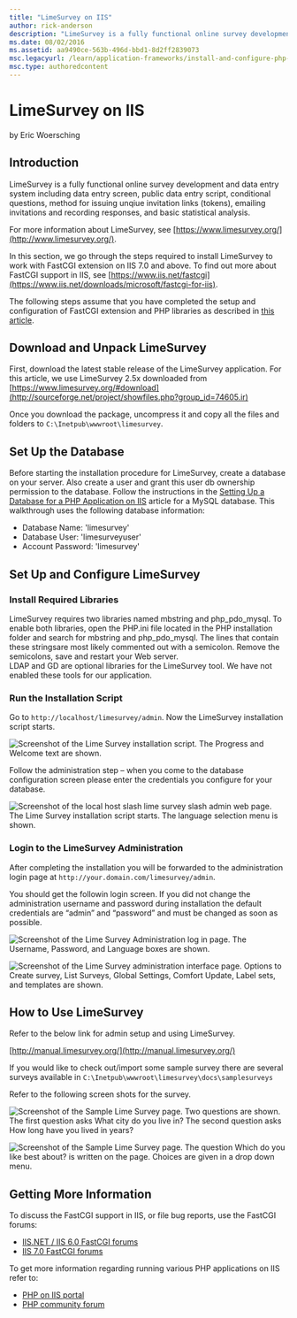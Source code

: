 ```yaml
---
title: "LimeSurvey on IIS"
author: rick-anderson
description: "LimeSurvey is a fully functional online survey development and data entry system including data entry screen, public data entry script, conditional questions..."
ms.date: 08/02/2016
ms.assetid: aa9490ce-563b-496d-bbd1-8d2ff2839073
msc.legacyurl: /learn/application-frameworks/install-and-configure-php-applications-on-iis/limesurvey-on-iis
msc.type: authoredcontent
---
```

# LimeSurvey on IIS

by Eric Woersching

## Introduction

LimeSurvey is a fully functional online survey development and data entry system including data entry screen, public data entry script, conditional questions, method for issuing unqiue invitation links (tokens), emailing invitations and recording responses, and basic statistical analysis.

For more information about LimeSurvey, see [https://www.limesurvey.org/](http://www.limesurvey.org/).  
   
 In this section, we go through the steps required to install LimeSurvey to work with FastCGI extension on IIS 7.0 and above. To find out more about FastCGI support in IIS, see [https://www.iis.net/fastcgi](https://www.iis.net/downloads/microsoft/fastcgi-for-iis).

The following steps assume that you have completed the setup and configuration of FastCGI extension and PHP libraries as described in [this article](using-fastcgi-to-host-php-applications-on-iis-60.md).

## Download and Unpack LimeSurvey

First, download the latest stable release of the LimeSurvey application. For this article, we use LimeSurvey 2.5x downloaded from [https://www.limesurvey.org/#download](http://sourceforge.net/project/showfiles.php?group_id=74605.ir)

Once you download the package, uncompress it and copy all the files and folders to `C:\Inetpub\wwwroot\limesurvey`.

## Set Up the Database

Before starting the installation procedure for LimeSurvey, create a database on your server. Also create a user and grant this user db ownership permission to the database. Follow the instructions in the [Setting Up a Database for a PHP Application on IIS](../install-and-configure-php-on-iis/setting-up-a-database-for-a-php-application-on-iis.md) article for a MySQL database. This walkthrough uses the following database information:

- Database Name: 'limesurvey'
- Database User: 'limesurveyuser'
- Account Password: 'limesurvey'

## Set Up and Configure LimeSurvey

### Install Required Libraries

LimeSurvey requires two libraries named mbstring and php\_pdo\_mysql. To enable both libraries, open the PHP.ini file located in the PHP installation folder and search for mbstring and php\_pdo\_mysql. The lines that contain these stringsare most likely commented out with a semicolon. Remove the semicolons, save and restart your Web server.  
 LDAP and GD are optional libraries for the LimeSurvey tool. We have not enabled these tools for our application.

### Run the Installation Script

Go to `http://localhost/limesurvey/admin`. Now the LimeSurvey installation script starts.

![Screenshot of the Lime Survey installation script. The Progress and Welcome text are shown.](limesurvey-on-iis/_static/image1.png)

Follow the administration step &ndash; when you come to the database configuration screen please enter the credentials you configure for your database.

![Screenshot of the local host slash lime survey slash admin web page. The Lime Survey installation script starts. The language selection menu is shown.](limesurvey-on-iis/_static/image2.png)

### Login to the LimeSurvey Administration

After completing the installation you will be forwarded to the administration login page at `http://your.domain.com/limesurvey/admin`.

You should get the followin login screen. If you did not change the administration username and password during installation the default credentials are &ldquo;admin&rdquo; and &ldquo;password&rdquo; and must be changed as soon as possible.

![Screenshot of the Lime Survey Administration log in page. The Username, Password, and Language boxes are shown.](limesurvey-on-iis/_static/image3.png)

![Screenshot of the Lime Survey administration interface page. Options to Create survey, List Surveys, Global Settings, Comfort Update, Label sets, and templates are shown.](limesurvey-on-iis/_static/image4.png)

## How to Use LimeSurvey

Refer to the below link for admin setup and using LimeSurvey.

[http://manual.limesurvey.org/](http://manual.limesurvey.org/)

If you would like to check out/import some sample survey there are several surveys available in `C:\Inetpub\wwwroot\limesurvey\docs\samplesurveys`

Refer to the following screen shots for the survey.

![Screenshot of the Sample Lime Survey page. Two questions are shown. The first question asks What city do you live in? The second question asks How long have you lived in years?](limesurvey-on-iis/_static/image5.png)

![Screenshot of the Sample Lime Survey page. The question Which do you like best about? is written on the page. Choices are given in a drop down menu.](limesurvey-on-iis/_static/image6.png)

## Getting More Information

To discuss the FastCGI support in IIS, or file bug reports, use the FastCGI forums:

- [IIS.NET / IIS 6.0 FastCGI forums](https://forums.iis.net/1103.aspx)
- [IIS 7.0 FastCGI forums](https://forums.iis.net/1104.aspx)

To get more information regarding running various PHP applications on IIS refer to:

- [PHP on IIS portal](https://php.iis.net/)
- [PHP community forum](https://forums.iis.net/1102.aspx)
